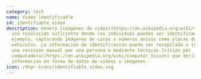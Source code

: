 ```yaml
---
category: tech
name: Video identificable
id: identifiable_video
description: Genera [imágenes de video](https://en.wikipedia.org/wiki/video) de
  una resolución suficiente donde los individuos pueden ser identificados, por
  ejemplo, capturando imágenes de caras o números únicos como placas de
  vehículos. La información de identificación puede ser recopilada a través de
  una revisión manual por una persona o mediante técnicas [visión por
  computadora](https://en.wikipedia.org/wiki/Computer_Vision) que derivan
  información en forma de datos de videos o imágenes.
icon: /dtpr-icons/identifiable_video.svg
---
```

